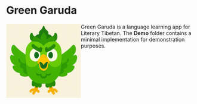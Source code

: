 # Green Garuda

<img align="left" src="./Assets/logo.png" alt="logo" width="200" height="200" style=margin-right:10>

Green Garuda is a language learning app for Literary Tibetan. The **Demo** folder contains a minimal implementation for demonstration purposes.